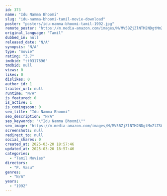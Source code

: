 ```yaml
---
id: 373
name: "Idu Namma Bhoomi"
slug: "idu-namma-bhoomi-tamil-movie-download"
poster: "posters/idu-namma-bhoomi-tamil-1992.jpg"
remote_poster: "https://m.media-amazon.com/images/M/MV5BZjZlNTM2NDgtMmZlZS00MWM2LWFiNTktNzk2N2U5ZTY0NDgyXkEyXkFqcGdeQXVyMjA4OTI5NDQ@._V1_SX300.jpg"
original_language: "Tamil"
dubbed_in: null
released_date: "N/A"
synopsis: "N/A"
type: "movie"
rating: "3.7"
imdbid: "tt0317696"
tmdbid: null
views: 0
likes: 0
dislikes: 0
author_id: 1
trailer_url: null
runtime: "N/A"
is_featured: 0
is_active: 1
is_comingsoon: 0
seo_title: "Idu Namma Bhoomi"
seo_description: "N/A"
seo_keywords: "\"Idu Namma Bhoomi\""
seo_image: "https://m.media-amazon.com/images/M/MV5BZjZlNTM2NDgtMmZlZS00MWM2LWFiNTktNzk2N2U5ZTY0NDgyXkEyXkFqcGdeQXVyMjA4OTI5NDQ@._V1_SX300.jpg"
screenshots: null
redirect_to: null
social_shares: 0
created_at: 2025-03-20 18:57:46
updated_at: 2025-03-20 18:57:46
categories:
  - "Tamil Movies"
directors:
  - "P. Vasu"
genres:
  - "N/A"
years:
  - "1992"
---
```

